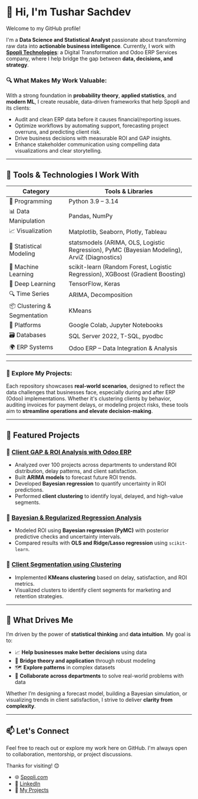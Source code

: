 # 👋 Hi, I'm Tushar Sachdev

Welcome to my GitHub profile!

I'm a **Data Science and Statistical Analyst** passionate about transforming raw data into **actionable business intelligence**. Currently, I work with [**Spopli Technologies**](https://spopli.com): a Digital Transformation and Odoo ERP Services company, where I help bridge the gap between **data, decisions, and strategy**.

### 🔍 What Makes My Work Valuable:
With a strong foundation in **probability theory**, **applied statistics**, and **modern ML**, I create reusable, data-driven frameworks that help Spopli and its clients:
- Audit and clean ERP data before it causes financial/reporting issues.
- Optimize workflows by automating support, forecasting project overruns, and predicting client risk.
- Drive business decisions with measurable ROI and GAP insights.
- Enhance stakeholder communication using compelling data visualizations and clear storytelling.

---

## 🔧 Tools & Technologies I Work With

| Category                     | Tools & Libraries                                                                                   |
|------------------------------|---------------------------------------------------------------------------------------------------|
| 🐍 Programming               | Python 3.9 – 3.14                                                                                  |
| 📊 Data Manipulation          | Pandas, NumPy                                                                                      |
| 📈 Visualization             | Matplotlib, Seaborn, Plotly, Tableau                                                              |
| 📐 Statistical Modeling       | statsmodels (ARIMA, OLS, Logistic Regression), PyMC (Bayesian Modeling), ArviZ (Diagnostics)       |
| 🤖 Machine Learning           | scikit-learn (Random Forest, Logistic Regression), XGBoost (Gradient Boosting)                     |
| 🧠 Deep Learning              | TensorFlow, Keras                                                                        |
| 🔍 Time Series                | ARIMA, Decomposition                                                                               |
| 📦 Clustering & Segmentation  | KMeans                                                                                            |
| 📁 Platforms                 | Google Colab, Jupyter Notebooks                                                                    |
| 🗃️ Databases                 | SQL Server 2022, T-SQL, pyodbc                                                                     |
| 🌍 ERP Systems                | Odoo ERP – Data Integration & Analysis                                                            |

---

### 📂 Explore My Projects:
Each repository showcases **real-world scenarios**, designed to reflect the data challenges that businesses face, especially during and after ERP (Odoo) implementations. Whether it's clustering clients by behavior, auditing invoices for payment delays, or modeling project risks, these tools aim to **streamline operations and elevate decision-making**.

---

## 📌 Featured Projects

### 🔹 [Client GAP & ROI Analysis with Odoo ERP](https://github.com/your-repo)
- Analyzed over 100 projects across departments to understand ROI distribution, delay patterns, and client satisfaction.
- Built **ARIMA models** to forecast future ROI trends.
- Developed **Bayesian regression** to quantify uncertainty in ROI predictions.
- Performed **client clustering** to identify loyal, delayed, and high-value segments.

### 🔹 [Bayesian & Regularized Regression Analysis](https://github.com/your-repo)
- Modeled ROI using **Bayesian regression (PyMC)** with posterior predictive checks and uncertainty intervals.
- Compared results with **OLS and Ridge/Lasso regression** using `scikit-learn`.

### 🔹 [Client Segmentation using Clustering](https://github.com/your-repo)
- Implemented **KMeans clustering** based on delay, satisfaction, and ROI metrics.
- Visualized clusters to identify client segments for marketing and retention strategies.

---

## 🎯 What Drives Me

I’m driven by the power of **statistical thinking** and **data intuition**. My goal is to:

- 📈 **Help businesses make better decisions** using data
- 🧪 **Bridge theory and application** through robust modeling
- 🗺️ **Explore patterns** in complex datasets
- 🤝 **Collaborate across departments** to solve real-world problems with data

Whether I’m designing a forecast model, building a Bayesian simulation, or visualizing trends in client satisfaction, I strive to deliver **clarity from complexity**.

---

## 📫 Let's Connect

Feel free to reach out or explore my work here on GitHub. I'm always open to collaboration, mentorship, or project discussions.

Thanks for visiting! 😊  

- 🌐 [Spopli.com](https://spopli.com)
- 💼 [LinkedIn](https://www.linkedin.com/in/tusharsachdev/)
- 🧠 [My Projects](https://github.com/TusharSachdev)


